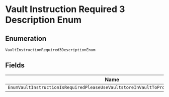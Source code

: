 
# Vault Instruction Required 3 Description Enum

## Enumeration

`VaultInstructionRequired3DescriptionEnum`

## Fields

| Name |
|  --- |
| `EnumVaultInstructionIsRequiredPleaseUseVaultstoreInVaultToProvideVaultInstruction` |

